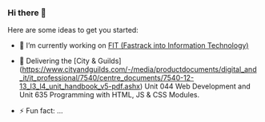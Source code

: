 ### Hi there 👋

<!--
**Irishcalypso/irishcalypso** is a ✨ _special_ ✨ repository because its `README.md` (this file) appears on your GitHub profile.
-->
Here are some ideas to get you started:

- 🔭 I’m currently working on [FIT (Fastrack into Information Technology)](https://fit.ie/) 
- 🌱 Delivering the [City & Guilds] (https://www.cityandguilds.com/-/media/productdocuments/digital_and_it/it_professional/7540/centre_documents/7540-12-13_l3_l4_unit_handbook_v5-pdf.ashx) Unit 044 Web Development and Unit 635 Programming with HTML, JS & CSS Modules.

- ⚡ Fun fact: ...

